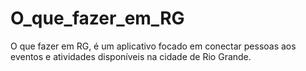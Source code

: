 # O_que_fazer_em_RG
 O que fazer em RG, é um aplicativo focado em conectar pessoas aos eventos e atividades disponíveis na cidade de Rio Grande. 
